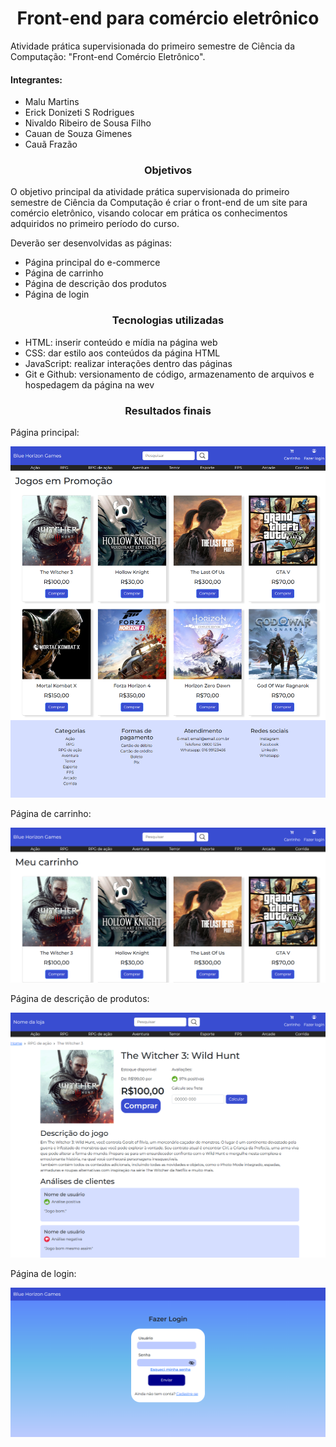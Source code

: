 <h1 align="center">Front-end para comércio eletrônico</h1>
Atividade prática supervisionada do primeiro semestre de Ciência da Computação: "Front-end Comércio Eletrônico".

<h4>Integrantes:</h4>
<ul>
  <li>Malu Martins</li>
  <li>Erick Donizeti S Rodrigues</li>
  <li>Nivaldo Ribeiro de Sousa Filho</li>
  <li>Cauan de Souza Gimenes</li>
  <li>Cauã Frazão</li>
</ul>

<h3 align="center">Objetivos</h3>
<p>O objetivo principal da atividade prática supervisionada do primeiro semestre 
de Ciência da Computação é criar o front-end de um site para comércio eletrônico, 
visando colocar em prática os conhecimentos adquiridos no primeiro período do curso.</p>
<p>Deverão ser desenvolvidas as páginas:</p>
<ul>
  <li>Página principal do e-commerce</li>
  <li>Página de carrinho</li>
  <li>Página de descrição dos produtos</li>
  <li>Página de login</li>
</ul>

<h3 align="center">Tecnologias utilizadas</h3>
<ul>
  <li>HTML: inserir conteúdo e mídia na página web</li>
  <li>CSS: dar estilo aos conteúdos da página HTML</li>
  <li>JavaScript: realizar interações dentro das páginas</li>
  <li>Git e Github: versionamento de código, armazenamento de arquivos e hospedagem da página na wev</li>
</ul>

<h3 align="center">Resultados finais</h3>

<p>Página principal:</p>
<img src="img/screenshots/pgPrincipal.png">

<p>Página de carrinho:</p>
<img src="img/screenshots/pgCarrinho.png">

<p>Página de descrição de produtos:</p>
<img src="img/screenshots/pgDescricao.png">

<p>Página de login:</p>
<img src="img/screenshots/pgLogin.png">
